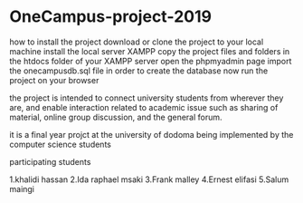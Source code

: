 # OneCampus-project-2019
how to install the project
download or clone the project to your local machine
install the local server XAMPP
copy the project files and folders in the htdocs folder of your XAMPP server
open the phpmyadmin page
import the onecampusdb.sql file in order to create the database
now run the project on your browser


the project is intended to connect university students from wherever they are, and enable interaction related to academic issue
such as sharing of material, online group discussion, and the general forum.

it is a final year projct at the university of dodoma being implemented by the computer science students


participating students

1.khalidi hassan
2.Ida raphael msaki
3.Frank malley
4.Ernest elifasi
5.Salum maingi

